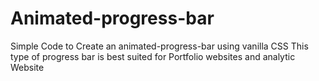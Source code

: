 # Animated-progress-bar

Simple Code to Create an animated-progress-bar using vanilla CSS
This type of progress bar is best suited for Portfolio websites and analytic Website 
